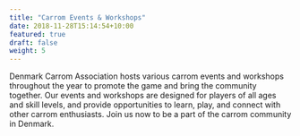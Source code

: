 ```yaml
---
title: "Carrom Events & Workshops"
date: 2018-11-28T15:14:54+10:00
featured: true
draft: false
weight: 5
---
```


Denmark Carrom Association hosts various carrom events and workshops throughout the year to promote the game and bring the community together. Our events and workshops are designed for players of all ages and skill levels, and provide opportunities to learn, play, and connect with other carrom enthusiasts. Join us now to be a part of the carrom community in Denmark.

